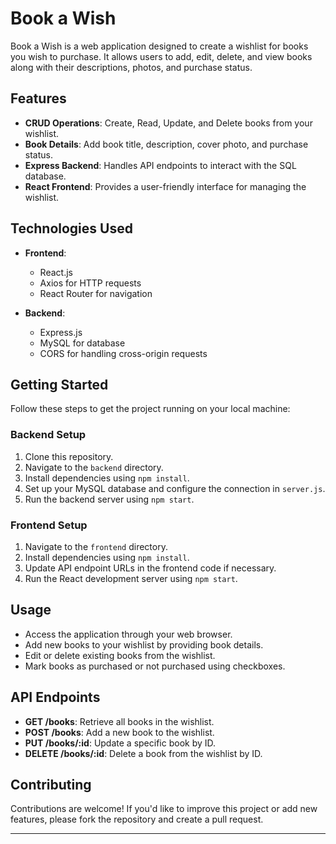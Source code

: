 

# Book a Wish

Book a Wish is a web application designed to create a wishlist for books you wish to purchase. It allows users to add, edit, delete, and view books along with their descriptions, photos, and purchase status.
## Features

- **CRUD Operations**: Create, Read, Update, and Delete books from your wishlist.
- **Book Details**: Add book title, description, cover photo, and purchase status.
- **Express Backend**: Handles API endpoints to interact with the SQL database.
- **React Frontend**: Provides a user-friendly interface for managing the wishlist.

## Technologies Used

- **Frontend**:
  - React.js
  - Axios for HTTP requests
  - React Router for navigation

- **Backend**:
  - Express.js
  - MySQL for database
  - CORS for handling cross-origin requests

## Getting Started

Follow these steps to get the project running on your local machine:

### Backend Setup

1. Clone this repository.
2. Navigate to the `backend` directory.
3. Install dependencies using `npm install`.
4. Set up your MySQL database and configure the connection in `server.js`.
5. Run the backend server using `npm start`.

### Frontend Setup

1. Navigate to the `frontend` directory.
2. Install dependencies using `npm install`.
3. Update API endpoint URLs in the frontend code if necessary.
4. Run the React development server using `npm start`.

## Usage

- Access the application through your web browser.
- Add new books to your wishlist by providing book details.
- Edit or delete existing books from the wishlist.
- Mark books as purchased or not purchased using checkboxes.

## API Endpoints

- **GET /books**: Retrieve all books in the wishlist.
- **POST /books**: Add a new book to the wishlist.
- **PUT /books/:id**: Update a specific book by ID.
- **DELETE /books/:id**: Delete a book from the wishlist by ID.

## Contributing

Contributions are welcome! If you'd like to improve this project or add new features, please fork the repository and create a pull request.


---

